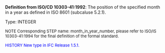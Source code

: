 ﻿**Definition from ISO/CD 10303-41:1992**: The position of the specified month in a year as defined in ISO 8601 (subcaluse 5.2.1).

Type: INTEGER

> <font size="-1">
  NOTE Corresponding STEP name: month_in_year_number, please refer to ISO/IS 10303-41:1994
  for the final definition of the formal standard.
</font>

> <font size="-1" color="#0000FF">
  HISTORY New type in IFC Release 1.5.1.
</font>